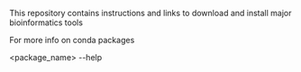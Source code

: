 This repository contains instructions and links to download and install major bioinformatics tools 

For more info on conda packages

<package_name> --help
